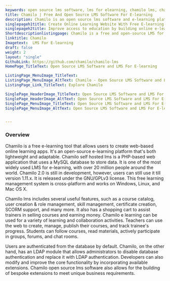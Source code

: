 ```yaml
---
keywords: open source lms software, lms for elearning, chamilo lms, chamilo e learning, self hosted lms, best open source learning management system, learning content management system open source, open source online learning management system
title: Chamilo | Free And Open Source LMS Software For E-learning
description: Chamilo is an open source lms software and e-learning platform. It is a lightweight & flexible cross-platform solution for web-based applications with SCORM.
singlepageh1title: Create Online Learning Website With Free E-learning Tool
singlepageh2title: Improve access to education by building online e-learning platforms with free learning management software. Easily create courses and track student's progress.
Shortdescriptionlistingpage: Chamilo is a free and open-source LMS for e-learning sites. It's a lightweight and adaptable PHP-based web program that supports LDAP for user authentication.
linktitle: Chamilo
Imagetext:  LMS For E-learning
draft: false
weight: 2
layout: "single"
GithubLink: https://github.com/chamilo/chamilo-lms
HomePage_TitleText: Open Source LMS Software and LMS For E-learning

ListingPage_MenuImage_TitleText: 
ListingPage_MenuImage_AltText: Chamilo - Open Source LMS Software and LMS For E-learning
ListingPage_Link_TitleText: Explore Chamilo

SinglePage_HeaderImage_TitleText: Open Source LMS Software and LMS For E-learning
SinglePage_HeaderImage_AltText: Open Source LMS Software and LMS For E-learning
SinglePage_MenuImage_TitleText: Open Source LMS Software and LMS For E-learning
SinglePage_MenuImage_AltText: Open Source LMS Software and LMS For E-learning


---
```


### **Overview**

Chamilo is a free e-learning tool that allows users to create web-based online learning apps. It's an open-source e-learning platform that's both lightweight and adaptable. Chamilo self hosted lms is a PHP-based web application that uses a MySQL database to store data. It is one of the most widely used LMS for e-learning, with over 20 million people around the world. Chamilo 2.0 is still in development, however, users can still use it till version 1.11.x. It is released under the GNU/GPLv3 license. This free learning management system is cross-platform and works on Windows, Linux, and Mac OS X.

Chamilo lms includes several useful features, such as a course catalog, user creation & role management, skill management, certificate creation, SCORM support, and many more. It also has a shopping cart to assist trainers in selling courses and earning money. Chamilo e learning can be used for a variety of learning and collaboration activities. Teachers can use the web to create, manage, publish their courses, and track trainee's progress. Students can follow courses, read materials, actively participate in groups, forums, and chat rooms.

Users are authenticated from the database by default. Chamilo, on the other hand, has an LDAP module that allows administrators to disable database authentication and replace it with LDAP authentication. Developers can also modify and improve the core functionality by incorporating available extensions. Chamilo open source lms software also allows for the building of bespoke extensions to meet unique business requirements.